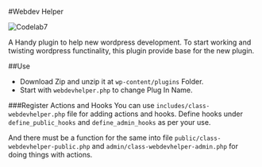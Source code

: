#Webdev Helper

![Codelab7](https://codelab7.com/wp-content/themes/codelab7/assets/images/logo/logo.png)

A Handy plugin to help new wordpress development. To start working and twisting wordpress functinality, this plugin provide base for the new plugin.

##Use
- Download Zip and unzip it at `wp-content/plugins` Folder.
- Start with `webdevhelper.php` to change Plug In Name.

###Register Actions and Hooks
You can use `includes/class-webdevhelper.php` file for adding actions and hooks.  Define hooks under `define_public_hooks` and `define_admin_hooks` as per your use.

And there must be a function for the same into file `public/class-webdevhelper-public.php` and `admin/class-webdevhelper-admin.php` for doing things with actions.
